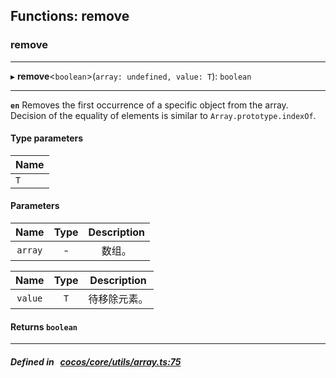 ## Functions: remove

### remove


___
▸ **remove**<`boolean`\>(`array: undefined, value: T`): `boolean`
___



**`en`** 
Removes the first occurrence of a specific object from the array.
Decision of the equality of elements is similar to `Array.prototype.indexOf`.


#### Type parameters
| Name |
| :------ |
| `T` |

#### Parameters

| Name | Type | Description |
| :------: | :------: | :------: |
| `array` | - | 数组。  |

| Name | Type | Description |
| :------: | :------: | :------: |
| `value` | `T` | 待移除元素。  |


#### Returns `boolean` 
___


##### Defined in &nbsp;   [cocos/core/utils/array.ts:75](https://github.com/cocos-creator/engine/blob/c7bf6b8a9/cocos/core/utils/array.ts#L75)&nbsp;
